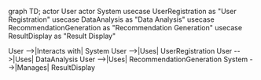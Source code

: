 graph TD;
  actor User
  actor System
  usecase UserRegistration as "User Registration"
  usecase DataAnalysis as "Data Analysis"
  usecase RecommendationGeneration as "Recommendation Generation"
  usecase ResultDisplay as "Result Display"

  User -->|Interacts with| System
  User -->|Uses| UserRegistration
  User -->|Uses| DataAnalysis
  User -->|Uses| RecommendationGeneration
  System -->|Manages| ResultDisplay

